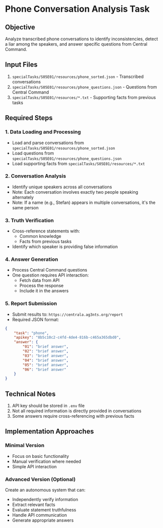 # Phone Conversation Analysis Task

## Objective
Analyze transcribed phone conversations to identify inconsistencies, detect a liar among the speakers, and answer specific questions from Central Command.

## Input Files
1. `specialTasks/S05E01/resources/phone_sorted.json` - Transcribed conversations
2. `specialTasks/S05E01/resources/phone_questions.json` - Questions from Central Command
3. `specialTasks/S05E01/resources/*.txt` - Supporting facts from previous tasks

## Required Steps

### 1. Data Loading and Processing
- Load and parse conversations from `specialTasks/S05E01/resources/phone_sorted.json`
- Load questions from `specialTasks/S05E01/resources/phone_questions.json`
- Load supporting facts from `specialTasks/S05E01/resources/*.txt`

### 2. Conversation Analysis
- Identify unique speakers across all conversations
- Note: Each conversation involves exactly two people speaking alternately
- Note: If a name (e.g., Stefan) appears in multiple conversations, it's the same person

### 3. Truth Verification
- Cross-reference statements with:
   - Common knowledge
   - Facts from previous tasks
- Identify which speaker is providing false information

### 4. Answer Generation
- Process Central Command questions
- One question requires API interaction:
   - Fetch data from API
   - Process the response
   - Include it in the answers

### 5. Report Submission
- Submit results to: `https://centrala.ag3nts.org/report`
- Required JSON format:
```json
{
    "task": "phone",
    "apikey": "8b5c10c2-c4fd-4de4-816b-c465a365dbd0",
    "answer": {
        "01": "brief answer",
        "02": "brief answer",
        "03": "brief answer",
        "04": "brief answer",
        "05": "brief answer",
        "06": "brief answer"
    }
}
```

## Technical Notes
1. API key should be stored in `.env` file
2. Not all required information is directly provided in conversations
3. Some answers require cross-referencing with previous facts

## Implementation Approaches
### Minimal Version
- Focus on basic functionality
- Manual verification where needed
- Simple API interaction

### Advanced Version (Optional)
Create an autonomous system that can:
- Independently verify information
- Extract relevant facts
- Evaluate statement truthfulness
- Handle API communication
- Generate appropriate answers
